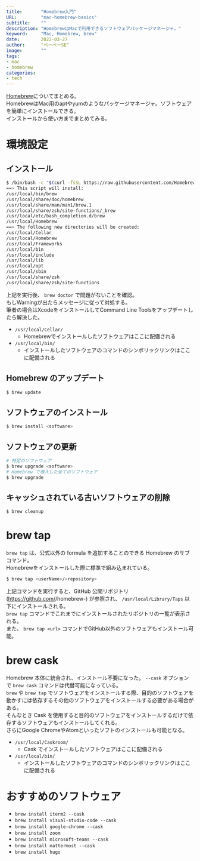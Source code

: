 ```yaml
---
title:       "Homebrew入門"
URL:         "mac-homebrew-basics"
subtitle:    ""
description: "HomebrewはMacで利用できるソフトウェアパッケージマネージャ。"
keyword:     "Mac, Homebrew, brew"
date:        2022-03-27
author:      "ぺーぺーSE"
image:       ""
tags:
- mac
- homebrew
categories:
- tech
---
```


[Homebrew](http://brew.sh/index_ja.html)についてまとめる。  
HomebrewはMac用のaptやyumのようなパッケージマネージャ。ソフトウェアを簡単にインストールできる。  
インストールから使い方までまとめてみる。

<!--more-->

# 環境設定

## インストール

```bash
$ /bin/bash -c "$(curl -fsSL https://raw.githubusercontent.com/Homebrew/install/HEAD/install.sh)"
==> This script will install:
/usr/local/bin/brew
/usr/local/share/doc/homebrew
/usr/local/share/man/man1/brew.1
/usr/local/share/zsh/site-functions/_brew
/usr/local/etc/bash_completion.d/brew
/usr/local/Homebrew
==> The following new directories will be created:
/usr/local/Cellar
/usr/local/Homebrew
/usr/local/Frameworks
/usr/local/bin
/usr/local/include
/usr/local/lib
/usr/local/opt
/usr/local/sbin
/usr/local/share/zsh
/usr/local/share/zsh/site-functions
```

上記を実行後、 `brew doctor` で問題がないことを確認。  
もしWarningが出たらメッセージに従って対処する。  
筆者の場合はXcodeをインストールしてCommand Line Toolsをアップデートしたら解決した。

- `/usr/local/Cellar/`
    - Homebrewでインストールしたソフトウェアはここに配備される
- `/usr/local/bin/`
    - インストールしたソフトウェアのコマンドのシンボリックリンクはここに配備される

## Homebrew のアップデート

```bash
$ brew update
```

## ソフトウェアのインストール

```bash
$ brew install <software>
```

## ソフトウェアの更新

```bash
# 特定のソフトウェア
$ brew upgrade <software>
# Homebrew で導入した全てのソフトウェア
$ brew upgrade
```

## キャッシュされている古いソフトウェアの削除

```bash
$ brew cleanup
```

# brew tap

`brew tap` は、公式以外の formula を追加することのできる Homebrew のサブコマンド。  
Homebrewをインストールした際に標準で組み込まれている。

```bash
$ brew tap <userName>/<repository>
```

上記コマンドを実行すると、GitHub 公開リポジトリ (https://github.com/<userName>/homebrew-<repository>) が参照され、 `/usr/local/Library/Taps` 以下にインストールされる。  
`brew tap` コマンドでこれまでにインストールされたリポジトリの一覧が表示される。  
また、 `brew tap <url>` コマンドでGitHub以外のソフトウェアもインストール可能。

# brew cask

Homebrew 本体に統合され、インストール不要になった。 `--cask` オプションで `brew cask` コマンドは代替可能になっている。  
`brew` や `brew tap` でソフトウェアをインストールする際、目的のソフトウェアを動かすには依存するその他のソフトウェアをインストールする必要がある場合がある。  
そんなとき Cask を使用すると目的のソフトウェアをインストールするだけで依存するソフトウェアもインストールしてくれる。  
さらにGoogle ChromeやAtomといったソフトのインストールも可能となる。

- `/usr/local/Caskroom/`
    - Cask でインストールしたソフトウェアはここに配備される
- `/usr/local/bin/`
    - インストールしたソフトウェアのコマンドのシンボリックリンクはここに配備される

# おすすめのソフトウェア

- `brew install iterm2 --cask`
- `brew install visual-studio-code --cask`
- `brew install google-chrome --cask`
- `brew install zoom`
- `brew install microsoft-teams --cask`
- `brew install mattermost --cask`
- `brew install hugo`